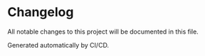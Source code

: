 # Changelog

All notable changes to this project will be documented in this file.

Generated automatically by CI/CD. 